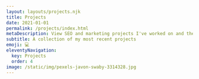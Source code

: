 ```yaml
---
layout: layouts/projects.njk
title: Projects
date: 2021-01-01
permalink: /projects/index.html
metaDescription: View SEO and marketing projects I've worked on and the OKRs I have helped deliver for a range of clients. 
subtitle: A collection of my most recent projects
emoji: 💻
eleventyNavigation:
  key: Projects
  order: 4
image: /static/img/pexels-javon-swaby-3314328.jpg
---
```

